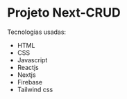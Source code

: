 # Projeto Next-CRUD


Tecnologias usadas:
- HTML
- CSS
- Javascript
- Reactjs
- Nextjs
- Firebase
- Tailwind css